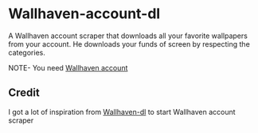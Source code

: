 # Wallhaven-account-dl

A Wallhaven account scraper that downloads all your favorite wallpapers from your account. He downloads your funds of screen by respecting the categories.

NOTE- You need [Wallhaven account](https://alpha.wallhaven.cc/user/create)

## Credit

I got a lot of inspiration from [Wallhaven-dl](https://github.com/GeekSpin/Wallhaven-dl) to start Wallhaven account scraper
